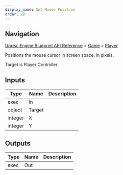 ```yaml
---
display_name: Set Mouse Position
order: 28
---
```

## Navigation

[Unreal Engine Blueprint API Reference](https://dev.epicgames.com/documentation/en-us/unreal-engine/BlueprintAPI) > [Game](https://dev.epicgames.com/documentation/en-us/unreal-engine/BlueprintAPI/Game) > [Player](https://dev.epicgames.com/documentation/en-us/unreal-engine/BlueprintAPI/Game/Player)

Positions the mouse cursor in screen space, in pixels.

Target is Player Controller

## Inputs

| Type | Name | Description |
| --- | --- | --- |
| exec | In |  |
| object | Target |  |
| integer | X |  |
| integer | Y |  |

## Outputs

| Type | Name | Description |
| --- | --- | --- |
| exec | Out |  |
